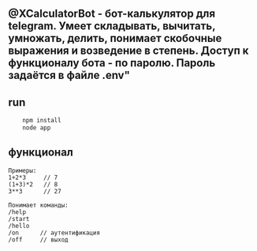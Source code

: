 ## @XCalculatorBot - бот-калькулятор для telegram. Умеет складывать, вычитать, умножать, делить, понимает скобочные выражения и возведение в степень. Доступ к функционалу бота - по паролю. Пароль задаётся в файле .env"

## run
```bash
    npm install
    node app
```
## функционал
```
Примеры:
1+2*3     // 7
(1+3)*2   // 8
3**3      // 27

Понимает команды:
/help
/start
/hello
/on      // аутентификация
/off     // выход
```